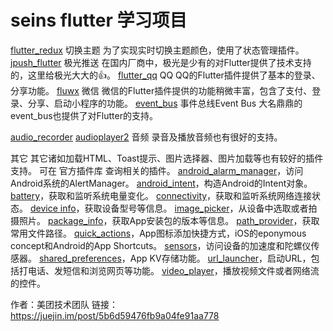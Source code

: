 # seins flutter 学习项目

[flutter_redux](https://pub.flutter-io.cn/packages/flutter_redux)
切换主题
为了实现实时切换主题颜色，使用了状态管理插件。
[jpush_flutter](https://pub.flutter-io.cn/packages/jpush_flutter)
极光推送
在国内厂商中，极光是少有的对Flutter提供了技术支持的，这里给极光大大的👍。
[flutter_qq](https://pub.flutter-io.cn/packages/flutter_qq)
QQ
QQ的Flutter插件提供了基本的登录、分享功能。
[fluwx](https://pub.flutter-io.cn/packages/fluwx)
微信
微信的Flutter插件提供的功能稍微丰富，包含了支付、登录、分享、启动小程序的功能。
[event_bus](https://pub.flutter-io.cn/packages/event_bus)
事件总线Event Bus
大名鼎鼎的event_bus也提供了对Flutter的支持。


[audio_recorder](https://pub.flutter-io.cn/packages/audio_recorder)
[audioplayer2](https://pub.flutter-io.cn/packages/audioplayer2)
音频
录音及播放音频也有很好的支持。

其它
其它诸如加载HTML、Toast提示、图片选择器、图片加载等也有较好的插件支持。
可在 官方插件库 查询相关的插件。
[android_alarm_manager](https://github.com/flutter/plugins/blob/master/packages/android_alarm_manager)，访问Android系统的AlertManager。
[android_intent](https://github.com/flutter/plugins/blob/master/packages/android_intent)，构造Android的Intent对象。
[battery](https://github.com/flutter/plugins/blob/master/packages/battery)，获取和监听系统电量变化。
[connectivity](https://github.com/flutter/plugins/blob/master/packages/connectivity)，获取和监听系统网络连接状态。
[device info](https://github.com/flutter/plugins/blob/master/packages/device_info)，获取设备型号等信息。
[image_picker](https://github.com/flutter/plugins/blob/master/packages/image_picker)，从设备中选取或者拍摄照片。
[package_info](https://github.com/flutter/plugins/blob/master/packages/package_info)，获取App安装包的版本等信息。
[path_provider](https://github.com/flutter/plugins/blob/master/packages/path_provider)，获取常用文件路径。
[quick_actions](https://github.com/flutter/plugins/blob/master/packages/quick_actions)，App图标添加快捷方式，iOS的eponymous concept和Android的App Shortcuts。
[sensors](https://github.com/flutter/plugins/blob/master/packages/sensors)，访问设备的加速度和陀螺仪传感器。
[shared_preferences](https://github.com/flutter/plugins/blob/master/packages/shared_preferences)，App KV存储功能。
[url_launcher](https://github.com/flutter/plugins/blob/master/packages/url_launcher)，启动URL，包括打电话、发短信和浏览网页等功能。
[video_player](https://github.com/flutter/plugins/blob/master/packages/video_player)，播放视频文件或者网络流的控件。

作者：美团技术团队
链接：https://juejin.im/post/5b6d59476fb9a04fe91aa778
